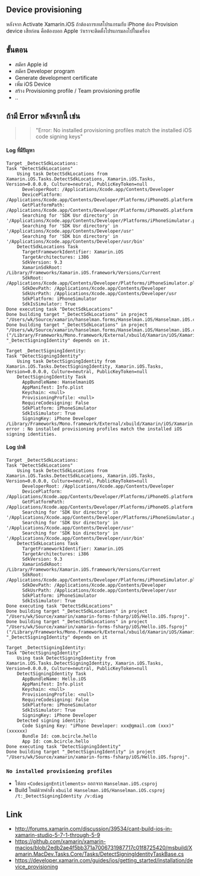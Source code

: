 ## Device provisioning

หลังจาก Activate Xamarin.iOS ถ้าต้องการเทสโปรแกรมกับ iPhone ต้อง Provision device เสียก่อน คือต้องบอก Apple ว่าเราจะติดตั้งโปรแกรมลงไปในเครื่อง

## ขั้นตอน

- สมัคร Apple id
- สมัคร Developer program
- Generate development certificate
- เพิ่ม  iOS Device
- สร้าง Provisioning profile / Team provisioning profile
- ..

## ถ้ามี Error หลังจากนี้ เช่น

>> "Error: No installed provisioning profiles match the installed iOS code signing keys"

#### Log ที่มีปัญหา

```
Target _DetectSdkLocations:
Task "DetectSdkLocations"
    Using task DetectSdkLocations from Xamarin.iOS.Tasks.DetectSdkLocations, Xamarin.iOS.Tasks, Version=0.0.0.0, Culture=neutral, PublicKeyToken=null
      DeveloperRoot: /Applications/Xcode.app/Contents/Developer
      DevicePlatform: /Applications/Xcode.app/Contents/Developer/Platforms/iPhoneOS.platform
      GetPlatformPath: /Applications/Xcode.app/Contents/Developer/Platforms/iPhoneOS.platform
      Searching for 'SDK Usr directory' in '/Applications/Xcode.app/Contents/Developer/Platforms/iPhoneSimulator.platform/Developer/usr'
      Searching for 'SDK Usr directory' in '/Applications/Xcode.app/Contents/Developer/usr'
      Searching for 'SDK bin directory' in '/Applications/Xcode.app/Contents/Developer/usr/bin'
    DetectSdkLocations Task
      TargetFrameworkIdentifier: Xamarin.iOS
      TargetArchitectures: i386
      SdkVersion: 9.3
      XamarinSdkRoot: /Library/Frameworks/Xamarin.iOS.framework/Versions/Current
      SdkRoot: /Applications/Xcode.app/Contents/Developer/Platforms/iPhoneSimulator.platform/Developer/SDKs/iPhoneSimulator9.3.sdk
      SdkDevPath: /Applications/Xcode.app/Contents/Developer
      SdkUsrPath: /Applications/Xcode.app/Contents/Developer/usr
      SdkPlatform: iPhoneSimulator
      SdkIsSimulator: True
Done executing task "DetectSdkLocations"
Done building target "_DetectSdkLocations" in project "/Users/wk/Source/xamarin/hanselman.forms/Hanselman.iOS/Hanselman.iOS.csproj".
Done building target "_DetectSdkLocations" in project "/Users/wk/Source/xamarin/hanselman.forms/Hanselman.iOS/Hanselman.iOS.csproj" ("/Library/Frameworks/Mono.framework/External/xbuild/Xamarin/iOS/Xamarin.iOS.Common.targets"); "_DetectSigningIdentity" depends on it.

Target _DetectSigningIdentity:
Task "DetectSigningIdentity"
    Using task DetectSigningIdentity from Xamarin.iOS.Tasks.DetectSigningIdentity, Xamarin.iOS.Tasks, Version=0.0.0.0, Culture=neutral, PublicKeyToken=null
    DetectSigningIdentity Task
      AppBundleName: HanselmaniOS
      AppManifest: Info.plist
      Keychain: <null>
      ProvisioningProfile: <null>
      RequireCodesigning: False
      SdkPlatform: iPhoneSimulator
      SdkIsSimulator: True
      SigningKey: iPhone Developer
/Library/Frameworks/Mono.framework/External/xbuild/Xamarin/iOS/Xamarin.iOS.Common.targets: error : No installed provisioning profiles match the installed iOS signing identities.
```

#### Log ปกติ

```
Target _DetectSdkLocations:
Task "DetectSdkLocations"
    Using task DetectSdkLocations from Xamarin.iOS.Tasks.DetectSdkLocations, Xamarin.iOS.Tasks, Version=0.0.0.0, Culture=neutral, PublicKeyToken=null
      DeveloperRoot: /Applications/Xcode.app/Contents/Developer
      DevicePlatform: /Applications/Xcode.app/Contents/Developer/Platforms/iPhoneOS.platform
      GetPlatformPath: /Applications/Xcode.app/Contents/Developer/Platforms/iPhoneOS.platform
      Searching for 'SDK Usr directory' in '/Applications/Xcode.app/Contents/Developer/Platforms/iPhoneSimulator.platform/Developer/usr'
      Searching for 'SDK Usr directory' in '/Applications/Xcode.app/Contents/Developer/usr'
      Searching for 'SDK bin directory' in '/Applications/Xcode.app/Contents/Developer/usr/bin'
    DetectSdkLocations Task
      TargetFrameworkIdentifier: Xamarin.iOS
      TargetArchitectures: i386
      SdkVersion: 9.3
      XamarinSdkRoot: /Library/Frameworks/Xamarin.iOS.framework/Versions/Current
      SdkRoot: /Applications/Xcode.app/Contents/Developer/Platforms/iPhoneSimulator.platform/Developer/SDKs/iPhoneSimulator9.3.sdk
      SdkDevPath: /Applications/Xcode.app/Contents/Developer
      SdkUsrPath: /Applications/Xcode.app/Contents/Developer/usr
      SdkPlatform: iPhoneSimulator
      SdkIsSimulator: True
Done executing task "DetectSdkLocations"
Done building target "_DetectSdkLocations" in project "/Users/wk/Source/xamarin/xamarin-forms-fsharp/iOS/Hello.iOS.fsproj".
Done building target "_DetectSdkLocations" in project "/Users/wk/Source/xamarin/xamarin-forms-fsharp/iOS/Hello.iOS.fsproj" ("/Library/Frameworks/Mono.framework/External/xbuild/Xamarin/iOS/Xamarin.iOS.Common.targets"); "_DetectSigningIdentity" depends on it

Target _DetectSigningIdentity:
Task "DetectSigningIdentity"
    Using task DetectSigningIdentity from Xamarin.iOS.Tasks.DetectSigningIdentity, Xamarin.iOS.Tasks, Version=0.0.0.0, Culture=neutral, PublicKeyToken=null
    DetectSigningIdentity Task
      AppBundleName: Hello.iOS
      AppManifest: Info.plist
      Keychain: <null>
      ProvisioningProfile: <null>
      RequireCodesigning: False
      SdkPlatform: iPhoneSimulator
      SdkIsSimulator: True
      SigningKey: iPhone Developer
    Detected signing identity:
      Code Signing Key: "iPhone Developer: xxx@gmail.com (xxx)" (xxxxxx)
      Bundle Id: com.bcircle.hello
      App Id: com.bcircle.hello
Done executing task "DetectSigningIdentity"
Done building target "_DetectSigningIdentity" in project "/Users/wk/Source/xamarin/xamarin-forms-fsharp/iOS/Hello.iOS.fsproj".
```

### `No installed provisioning profiles`

- ให้ลบ `<CodesignEntitlements>` ออกจาก `Hanselman.iOS.csproj`
- Build ใหม่ด้วยคำสั่ง `xbuild Hanselman.iOS/Hanselman.iOS.csproj /t:_DetectSigningIdentity /v:diag`

## Link

- http://forums.xamarin.com/discussion/39534/cant-build-ios-in-xamarin-studio-5-7-1-through-5-9
- https://github.com/xamarin/xamarin-macios/blob/2edb2ae4f5bb371a7006731987717c01f8725420/msbuild/Xamarin.MacDev.Tasks.Core/Tasks/DetectSigningIdentityTaskBase.cs
- https://developer.xamarin.com/guides/ios/getting_started/installation/device_provisioning
